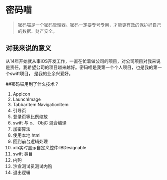 # 密码喵
>密码喵是一个密码管理器。密码一定要专号专用，才能更有效的保护好自己的数据、财产安全。

## 对我来说的意义
从14年开始就从事iOS开发工作，一直在忙着做公司的项目，对公司项目对我来说是责任，我希望公司的项目越来越好。密码喵是我第一个个人项目，也是我的第一个swift项目， 是我的业余兴爱好。

##密码喵用到了什么技术？
1. AppIcon
2. LaunchImage
3. TabbarItem NavigationItem
4. 引导页
5. 登录页等比例缩放
6. swift 与 c、 ObjC 混合编译
7. 加密算法
8. 使用本地 html
9. 回到前台逻辑处理
10. xib实时显示自定义控件:IBDesignable
11. swift 类目
12. 内购
13. 沙盒测试员测试内购
14. 退出逻辑






